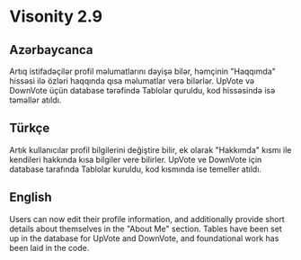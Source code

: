# Visonity 2.9


## Azərbaycanca
Artıq istifadəçilər profil məlumatlarını dəyişə bilər, həmçinin "Haqqımda" hissəsi ilə özləri haqqında qısa məlumatlar verə bilərlər. UpVote və DownVote üçün database tərəfində Tablolar quruldu, kod hissəsində isə təməllər atıldı.

## Türkçe
Artık kullanıcılar profil bilgilerini değiştire bilir, ek olarak "Hakkımda" kısmı ile kendileri hakkında kısa bilgiler vere bilirler. UpVote ve DownVote için database tarafında Tablolar kuruldu, kod kısmında ise temeller atıldı.

## English
Users can now edit their profile information, and additionally provide short details about themselves in the "About Me" section. Tables have been set up in the database for UpVote and DownVote, and foundational work has been laid in the code.